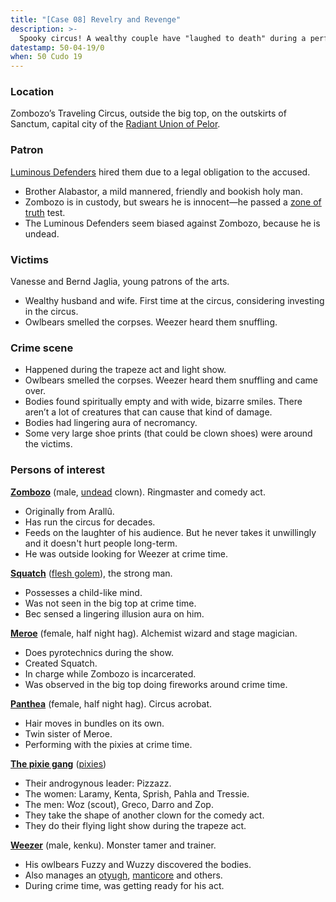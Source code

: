 ```yaml
---
title: "[Case 08] Revelry and Revenge"
description: >-
  Spooky circus! A wealthy couple have "laughed to death" during a performance.
datestamp: 50-04-19/0
when: 50 Cudo 19
---
```


### Location

Zombozo’s Traveling Circus, outside the big top, on the outskirts of Sanctum, capital city of the [Radiant Union of Pelor](../locales/rup).

### Patron

[Luminous Defenders](../orgs/luminous-defenders) hired them due to a legal obligation to the accused.

* Brother Alabastor, a mild mannered, friendly and bookish holy man.
* Zombozo is in custody, but swears he is innocent—he passed a [zone of truth](http://www.5esrd.com/spellcasting/all-spells/z/zone-of-truth/) test.
* The Luminous Defenders seem biased against Zombozo, because he is undead.

### Victims

Vanesse and Bernd Jaglia, young patrons of the arts.

* Wealthy husband and wife. First time at the circus, considering investing in the circus.
* Owlbears smelled the corpses. Weezer heard them snuffling.

### Crime scene

* Happened during the trapeze act and light show.
* Owlbears smelled the corpses. Weezer heard them snuffling and came over.
* Bodies found spiritually empty and with wide, bizarre smiles. There aren’t a lot of creatures that can cause that kind of damage.
* Bodies had lingering aura of necromancy.
* Some very large shoe prints (that could be clown shoes) were around the victims.

### Persons of interest

**[Zombozo](../dossiers/zombozo)** (male, [undead](../creatures/undead) clown). Ringmaster and comedy act.
* Originally from Arallû.
* Has run the circus for decades.
* Feeds on the laughter of his audience. But he never takes it unwillingly and it doesn't hurt people long-term.
* He was outside looking for Weezer at crime time.

**[Squatch](../dossiers/squatch)** ([flesh golem](../creatures/flesh-golems)), the strong man.
* Possesses a child-like mind.
* Was not seen in the big top at crime time.
* Bec sensed a lingering illusion aura on him.

**[Meroe](../dossiers/meroe)** (female, half night hag). Alchemist wizard and stage magician.
* Does pyrotechnics during the show.
* Created Squatch.
* In charge while Zombozo is incarcerated.
* Was observed in the big top doing fireworks around crime time.

**[Panthea](../dossiers/panthea)** (female, half night hag). Circus acrobat.
* Hair moves in bundles on its own.
* Twin sister of Meroe.
* Performing with the pixies at crime time.

**[The pixie gang](../dossiers/pixie-gang)** ([pixies](../creatures/pixies))
* Their androgynous leader: Pizzazz.
* The women: Laramy, Kenta, Sprish, Pahla and Tressie.
* The men: Woz (scout), Greco, Darro and Zop.
* They take the shape of another clown for the comedy act.
* They do their flying light show during the trapeze act.

**[Weezer](../dossiers/weezer)** (male, kenku). Monster tamer and trainer.
* His owlbears Fuzzy and Wuzzy discovered the bodies.
* Also manages an [otyugh](../creatures/otyughs), [manticore](../creatures/manticores) and others.
* During crime time, was getting ready for his act.
